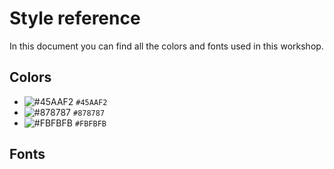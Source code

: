 # Style reference

In this document you can find all the colors and fonts used in this workshop.

## Colors

- ![#45AAF2](https://via.placeholder.com/15/45AAF2/000000?text=+) `#45AAF2`
- ![#878787](https://via.placeholder.com/15/878787/000000?text=+) `#878787`
- ![#FBFBFB](https://via.placeholder.com/15/FBFBFB/000000?text=+) `#FBFBFB`


## Fonts

